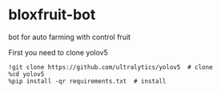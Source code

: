 # bloxfruit-bot
bot for auto farming with control fruit

First you need to clone yolov5 
```
!git clone https://github.com/ultralytics/yolov5  # clone
%cd yolov5
%pip install -qr requirements.txt  # install
```
